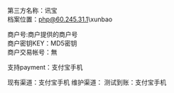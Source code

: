 第三方名称：讯宝  
档案位置：php@60.245.31.1\xunbao
 
商户号:商户提供的商户号  
商户密钥KEY：MD5密钥  
商户交易帐号：無
 
支持payment：支付宝手机
 
现有渠道：支付宝手机
维护渠道：
测试到账：支付宝手机
